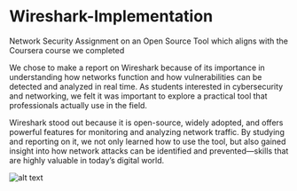 # Wireshark-Implementation
Network Security Assignment on an Open Source Tool which aligns with the Coursera course we completed

We chose to make a report on Wireshark because of its importance in understanding how networks function and how vulnerabilities can be detected and analyzed in real time. 
As students interested in cybersecurity and networking, we felt it was important to explore a practical tool that professionals actually use in the field. 

Wireshark stood out because it is open-source, widely adopted, and offers powerful features for monitoring and analyzing network traffic. By studying and reporting on it, we not only learned how to use the tool, but also gained insight into how network attacks can be identified and prevented—skills that are highly valuable in today’s digital world.

![alt text]([https://encrypted-tbn0.gstatic.com/images?q=tbn:ANd9GcRgVjxkM1XnjCXvayGOUcMNmgGDy-0CM6HYPA&s])
